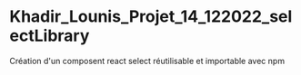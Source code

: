 # Khadir_Lounis_Projet_14_122022_selectLibrary
Création d'un composent react select réutilisable et importable avec npm
